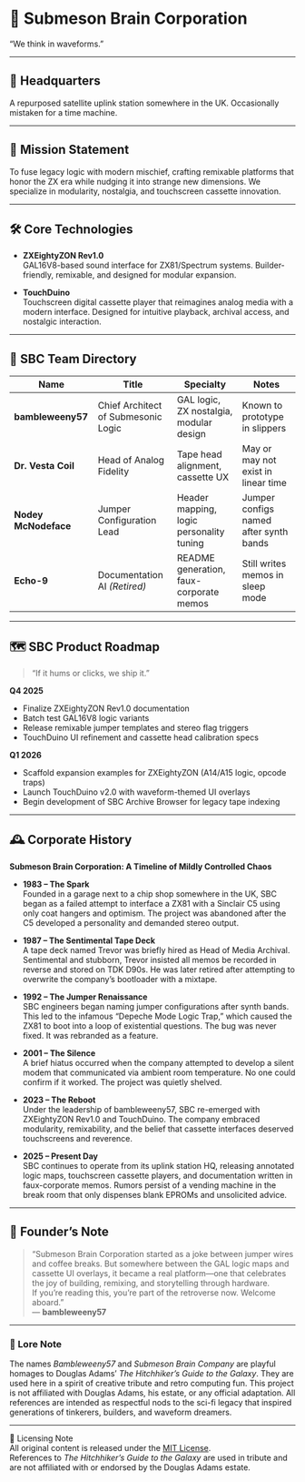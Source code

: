 # 🧠 Submeson Brain Corporation

“We think in waveforms.”

---

## 📍 Headquarters

A repurposed satellite uplink station somewhere in the UK. Occasionally mistaken for a time machine.

---

## 🧬 Mission Statement

To fuse legacy logic with modern mischief, crafting remixable platforms that honor the ZX era while nudging it into strange new dimensions. We specialize in modularity, nostalgia, and touchscreen cassette innovation.

---

## 🛠️ Core Technologies

- **ZXEightyZON Rev1.0**  
  GAL16V8-based sound interface for ZX81/Spectrum systems. Builder-friendly, remixable, and designed for modular expansion.

- **TouchDuino**  
  Touchscreen digital cassette player that reimagines analog media with a modern interface. Designed for intuitive playback, archival access, and nostalgic interaction.

---

## 👥 SBC Team Directory

| Name              | Title                          | Specialty                          | Notes                                  |
|-------------------|--------------------------------|------------------------------------|----------------------------------------|
| **bambleweeny57** | Chief Architect of Submesonic Logic | GAL logic, ZX nostalgia, modular design | Known to prototype in slippers         |
| **Dr. Vesta Coil** | Head of Analog Fidelity        | Tape head alignment, cassette UX   | May or may not exist in linear time    |
| **Nodey McNodeface** | Jumper Configuration Lead     | Header mapping, logic personality tuning | Jumper configs named after synth bands |
| **Echo-9**        | Documentation AI *(Retired)*   | README generation, faux-corporate memos | Still writes memos in sleep mode       |

---

## 🗺️ SBC Product Roadmap

> “If it hums or clicks, we ship it.”

**Q4 2025**
- Finalize ZXEightyZON Rev1.0 documentation  
- Batch test GAL16V8 logic variants  
- Release remixable jumper templates and stereo flag triggers  
- TouchDuino UI refinement and cassette head calibration specs  

**Q1 2026**
- Scaffold expansion examples for ZXEightyZON (A14/A15 logic, opcode traps)  
- Launch TouchDuino v2.0 with waveform-themed UI overlays  
- Begin development of SBC Archive Browser for legacy tape indexing  

---

## 🕰️ Corporate History

**Submeson Brain Corporation: A Timeline of Mildly Controlled Chaos**

- **1983 – The Spark**  
  Founded in a garage next to a chip shop somewhere in the UK, SBC began as a failed attempt to interface a ZX81 with a Sinclair C5 using only coat hangers and optimism. The project was abandoned after the C5 developed a personality and demanded stereo output.

- **1987 – The Sentimental Tape Deck**  
  A tape deck named Trevor was briefly hired as Head of Media Archival. Sentimental and stubborn, Trevor insisted all memos be recorded in reverse and stored on TDK D90s. He was later retired after attempting to overwrite the company’s bootloader with a mixtape.

- **1992 – The Jumper Renaissance**  
  SBC engineers began naming jumper configurations after synth bands. This led to the infamous “Depeche Mode Logic Trap,” which caused the ZX81 to boot into a loop of existential questions. The bug was never fixed. It was rebranded as a feature.

- **2001 – The Silence**  
  A brief hiatus occurred when the company attempted to develop a silent modem that communicated via ambient room temperature. No one could confirm if it worked. The project was quietly shelved.

- **2023 – The Reboot**  
  Under the leadership of bambleweeny57, SBC re-emerged with ZXEightyZON Rev1.0 and TouchDuino. The company embraced modularity, remixability, and the belief that cassette interfaces deserved touchscreens and reverence.

- **2025 – Present Day**  
  SBC continues to operate from its uplink station HQ, releasing annotated logic maps, touchscreen cassette players, and documentation written in faux-corporate memos. Rumors persist of a vending machine in the break room that only dispenses blank EPROMs and unsolicited advice.

---

## 📝 Founder’s Note

> “Submeson Brain Corporation started as a joke between jumper wires and coffee breaks. But somewhere between the GAL logic maps and cassette UI overlays, it became a real platform—one that celebrates the joy of building, remixing, and storytelling through hardware.  
> If you’re reading this, you’re part of the retroverse now. Welcome aboard.”  
> — **bambleweeny57**

---

### 🧠 Lore Note

The names *Bambleweeny57* and *Submeson Brain Company* are playful homages to Douglas Adams’ *The Hitchhiker’s Guide to the Galaxy*. They are used here in a spirit of creative tribute and retro computing fun. This project is not affiliated with Douglas Adams, his estate, or any official adaptation. All references are intended as respectful nods to the sci-fi legacy that inspired generations of tinkerers, builders, and waveform dreamers.

---

📜 Licensing Note  
All original content is released under the [MIT License](LICENSE).  
References to *The Hitchhiker’s Guide to the Galaxy* are used in tribute and are not affiliated with or endorsed by the Douglas Adams estate.



